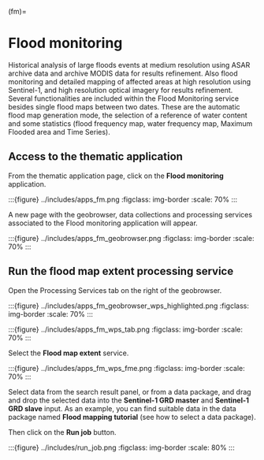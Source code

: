 (fm)=

# Flood monitoring

Historical analysis of large floods events at medium resolution using ASAR archive data and archive MODIS data for results refinement. Also flood monitoring and detailed mapping of affected areas at high resolution using Sentinel-1, and high resolution optical imagery for results refinement.
Several functionalities are included within the Flood Monitoring service besides single flood maps between two dates. These are the automatic flood map generation mode, the selection of a reference of water content and some statistics (flood frequency map, water frequency map, Maximum Flooded area and Time Series).

## Access to the thematic application

From the thematic application page, click on the **Flood monitoring** application.

:::{figure} ../includes/apps_fm.png
:figclass: img-border
:scale: 70%
:::

A new page with the geobrowser, data collections and processing services associated to the Flood monitoring application will appear.

:::{figure} ../includes/apps_fm_geobrowser.png
:figclass: img-border
:scale: 70%
:::

## Run the flood map extent processing service

Open the Processing Services tab on the right of the geobrowser.

:::{figure} ../includes/apps_fm_geobrowser_wps_highlighted.png
:figclass: img-border
:scale: 70%
:::

:::{figure} ../includes/apps_fm_wps_tab.png
:figclass: img-border
:scale: 70%
:::

Select the **Flood map extent** service.

:::{figure} ../includes/apps_fm_wps_fme.png
:figclass: img-border
:scale: 70%
:::

Select data from the search result panel, or from a data package, and drag and drop the selected data into the **Sentinel-1 GRD master** and **Sentinel-1 GRD slave** input.
As an example, you can find suitable data in the data package named **Flood mapping tutorial** (see how to select a data package).

Then click on the **Run job** button.

:::{figure} ../includes/run_job.png
:figclass: img-border
:scale: 80%
:::
